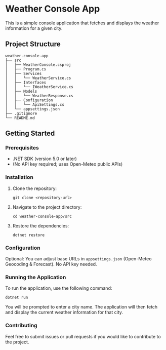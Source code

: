 # Weather Console App

This is a simple console application that fetches and displays the weather information for a given city.

## Project Structure

```
weather-console-app
├── src
│   ├── WeatherConsole.csproj
│   ├── Program.cs
│   ├── Services
│   │   └── WeatherService.cs
│   ├── Interfaces
│   │   └── IWeatherService.cs
│   ├── Models
│   │   └── WeatherResponse.cs
│   ├── Configuration
│   │   └── ApiSettings.cs
│   └── appsettings.json
├── .gitignore
└── README.md
```

## Getting Started

### Prerequisites

- .NET SDK (version 5.0 or later)
- (No API key required; uses Open-Meteo public APIs)

### Installation

1. Clone the repository:
   ```
   git clone <repository-url>
   ```
2. Navigate to the project directory:
   ```
   cd weather-console-app/src
   ```
3. Restore the dependencies:
   ```
   dotnet restore
   ```

### Configuration

Optional: You can adjust base URLs in `appsettings.json` (Open-Meteo Geocoding & Forecast). No API key needed.

### Running the Application

To run the application, use the following command:
```
dotnet run
```

You will be prompted to enter a city name. The application will then fetch and display the current weather information for that city.

### Contributing

Feel free to submit issues or pull requests if you would like to contribute to the project.